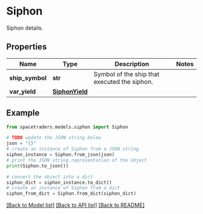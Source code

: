 # Siphon

Siphon details.

## Properties

Name | Type | Description | Notes
------------ | ------------- | ------------- | -------------
**ship_symbol** | **str** | Symbol of the ship that executed the siphon. | 
**var_yield** | [**SiphonYield**](SiphonYield.md) |  | 

## Example

```python
from spacetraders.models.siphon import Siphon

# TODO update the JSON string below
json = "{}"
# create an instance of Siphon from a JSON string
siphon_instance = Siphon.from_json(json)
# print the JSON string representation of the object
print(Siphon.to_json())

# convert the object into a dict
siphon_dict = siphon_instance.to_dict()
# create an instance of Siphon from a dict
siphon_from_dict = Siphon.from_dict(siphon_dict)
```
[[Back to Model list]](../README.md#documentation-for-models) [[Back to API list]](../README.md#documentation-for-api-endpoints) [[Back to README]](../README.md)



